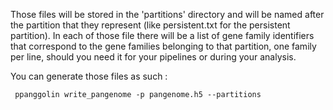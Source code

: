 Those files will be stored in the 'partitions' directory and will be named after the partition that they represent (like persistent.txt for the persistent partition). In each of those file there will be a list of gene family identifiers that correspond to the gene families belonging to that partition, one family per line, should you need it for your pipelines or during your analysis.

You can generate those files as such :  

` ppanggolin write_pangenome -p pangenome.h5 --partitions`